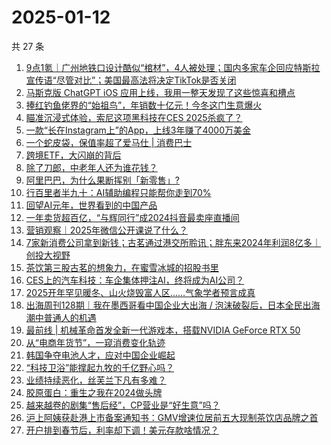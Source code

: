 # 2025-01-12

共 27 条

<!-- BEGIN 36KR -->
<!-- 最后更新时间 2025-01-12 00:16:27 +0800 -->
1. [9点1氪｜广州地铁口设计酷似“棺材”，4人被处理；国内多家车企回应特斯拉宣传语“尽管对比”；美国最高法将决定TikTok是否关闭](https://36kr.com/p/3117624037036294)
1. [马斯克版 ChatGPT iOS 应用上线，我用一整天发现了这些惊喜和槽点](https://36kr.com/p/3118160230076678)
1. [捧红钓鱼佬界的“始祖鸟”，年销数十亿元！今冬这门生意爆火](https://36kr.com/p/3117009930735619)
1. [瞄准沉浸式体验，索尼这项黑科技在CES 2025杀疯了？](https://36kr.com/p/3117071091453956)
1. [一款“长在Instagram上”的App，上线3年赚了4000万美金](https://36kr.com/p/3116989372076290)
1. [一个蛇皮袋，保值率超了爱马仕 | 消费巴士](https://36kr.com/p/3116971068456706)
1. [跨境ETF，大闪崩的背后](https://36kr.com/p/3116970250342406)
1. [除了刀郎，中老年人还为谁花钱？](https://36kr.com/p/3116914069966857)
1. [阿里巴巴，为什么果断挥别「新零售」?](https://36kr.com/p/3117165141212933)
1. [行百里者半九十：AI辅助编程只能帮你走到70%](https://36kr.com/p/3102498074971907)
1. [回望AI元年，世界看到的中国产品](https://36kr.com/p/3117699684274180)
1. [一年卖货超百亿，“与辉同行”成2024抖音最卖座直播间](https://36kr.com/p/3117815740993545)
1. [营销观察｜2025年微信公开课说了什么？](https://36kr.com/p/3116603121684483)
1. [7家新消费公司拿到新钱；古茗通过港交所聆讯；胖东来2024年利润8亿多｜创投大视野](https://36kr.com/p/3118269615673352)
1. [茶饮第三股古茗的想象力，在蜜雪冰城的招股书里](https://36kr.com/p/3116989549056264)
1. [CES上的汽车科技：车企集体押注AI，终将成为AI公司？](https://36kr.com/p/3117033091874304)
1. [2025开年罕见暖冬、山火烧毁富人区……气象学者预言成真](https://36kr.com/p/3117574447026178)
1. [出海周刊128期｜我在墨西哥看中国企业大出海 / 泡沫破裂后，日本全民出海潮中普通人的机遇](https://36kr.com/p/3116274114318593)
1. [最前线 | 机械革命首发全新一代游戏本，搭载NVIDIA GeForce RTX 50](https://36kr.com/p/3118143947329797)
1. [从“电商年货节”，一窥消费变化轨迹](https://36kr.com/p/3117732915581190)
1. [韩国争夺电池人才，应对中国企业崛起](https://36kr.com/p/3117607327207682)
1. [“科技卫浴”能撑起九牧的千亿野心吗？](https://36kr.com/p/3117639081672457)
1. [业绩持续恶化，丝芙兰下凡有多难？](https://36kr.com/p/3116942205292546)
1. [胶原蛋白：重生之我在2024做头牌](https://36kr.com/p/3117095849115138)
1. [越来越卷的剧集“售后经”，CP营业是“好生意”吗？](https://36kr.com/p/3117052489732099)
1. [沪上阿姨获赴港上市备案通知书：GMV增速位居前五大现制茶饮店品牌之首](https://36kr.com/p/3117679294353414)
1. [开户排到春节后，利率却下调！美元存款啥情况？](https://36kr.com/p/3117667040514050)
<!-- END 36KR -->